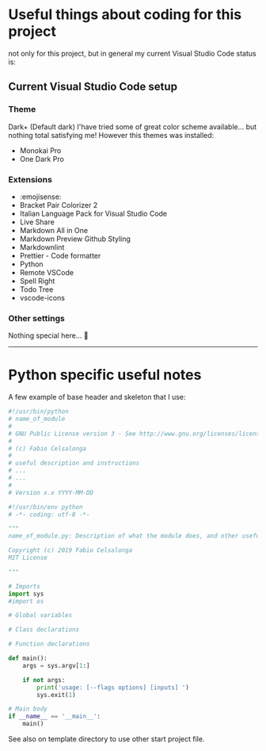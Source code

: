 
# Useful things about coding for this project

not only for this project, but in general my current Visual Studio Code status is:

## Current Visual Studio Code setup

### Theme

Dark+ (Default dark)
I'have tried some of great color scheme available... but nothing total satisfying me!
However this themes was installed:

- Monokai Pro
- One Dark Pro

### Extensions

- :emojisense:
- Bracket Pair Colorizer 2
- Italian Language Pack for Visual Studio Code
- Live Share
- Markdown All in One
- Markdown Preview Github Styling
- Markdownlint
- Prettier - Code formatter
- Python
- Remote VSCode
- Spell Right
- Todo Tree
- vscode-icons

### Other settings

Nothing special here... :thinking:

___

# Python specific useful notes

A few example of base header and skeleton that I use:

```python
#!/usr/bin/python
# name_of_module
#
# GNU Public License version 3 - See http://www.gnu.org/licenses/licenses.html
#
# (c) Fabio Celsalonga
#
# useful description and instructions
# ...
# ...
#
# Version x.x YYYY-MM-DD
```

```python
#!/usr/bin/env python
# -*- coding: utf-8 -*-

"""
name_of_module.py: Description of what the module does, and other useful things

Copyright (c) 2019 Fabio Celsalonga
MIT License

"""

# Imports
import sys
#import os

# Global variables

# Class declarations

# Function declarations

def main():
    args = sys.argv[1:]

    if not args:
        print('usage: [--flags options] [inputs] ')
        sys.exit(1)

# Main body
if __name__ == '__main__':
    main()

```

See also on template directory to use other start project file.